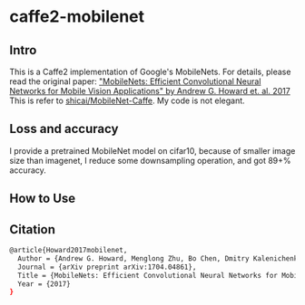 # caffe2-mobilenet
## Intro
This is a Caffe2 implementation of Google's MobileNets. For details, please read the original paper:
["MobileNets: Efficient Convolutional Neural Networks for Mobile Vision Applications" by Andrew G. Howard et. al. 2017](https://arxiv.org/pdf/1704.04861.pdf)  
This is refer to [shicai/MobileNet-Caffe](https://github.com/shicai/MobileNet-Caffe). My code is not elegant.

## Loss and accuracy
I provide a pretrained MobileNet model on cifar10, because of smaller image size than imagenet, I reduce some downsampling operation, and got 89+% accuracy.

## How to Use

## Citation
```bash
@article{Howard2017mobilenet,
  Author = {Andrew G. Howard, Menglong Zhu, Bo Chen, Dmitry Kalenichenko,Weijun Wang, Tobias Weyand, Marco Andreetto, Hartwig Adam},
  Journal = {arXiv preprint arXiv:1704.04861},
  Title = {MobileNets: Efficient Convolutional Neural Networks for Mobile Vision},
  Year = {2017}
}
```
